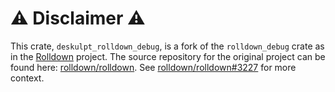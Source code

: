 # ⚠️ Disclaimer ⚠️

This crate, `deskulpt_rolldown_debug`, is a fork of the `rolldown_debug` crate as in the [Rolldown](https://rolldown.rs/) project. The source repository for the original project can be found here: [rolldown/rolldown](https://github.com/rolldown/rolldown/). See [rolldown/rolldown#3227](https://github.com/rolldown/rolldown/issues/3227) for more context.
